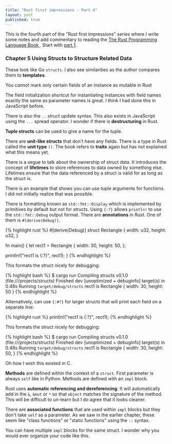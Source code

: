 ```yaml
---
title: "Rust first impressions - Part 4"
layout: post
published: true
---
```


This is the fourth part of the "Rust first impressions" series where I write some notes and add commentary to reading the [The Rust Programming Language Book ](https://doc.rust-lang.org/stable/book/). Start with [part 1](/2020/07/11/rust-first-impressions.html).

### Chapter 5 Using Structs to Structure Related Data

These look like Go `structs`. I also see similarities as the author compares them to **templates**.

You cannot mark only certain fields of an instance as mutable in Rust

The field initialization shortcut for instantiating instances with field names exactly the same as parameter names is great. I think I had done this in JavaScript before.

There is also the `..` struct update syntax. This also exists in JavaScript using the `...` spread operator. I wonder if there is **destructuring** in Rust.

**Tuple structs** can be used to give a name for the tuple.

There are **unit-like structs** that don't have any fields. There is a type in Rust called the **unit type** `()`. The book refers to **traits** again but has not explained what this means yet.

There is a segue to talk about the ownership of struct data. It introduces the concept of **lifetimes** to store references to data owned by something else. Lifetimes ensure that the data referenced by a struct is valid for as long as the struct is.

There is an example that shows you can use tuple arguments for functions. I did not initially realize that was possible.

There is formatting known as `std::fmt::Display` which is implemented by primitives by default but not for structs. Using `{:?}` allows `println!` to use the `std::fmt::Debug` output format. There are **annotations** in Rust. One of them is `#[derive(Debug)]`.

{% highlight rust %}
#[derive(Debug)]
struct Rectangle {
  width: u32,
  height: u32,
}

fn main() {
  let rect1 = Rectangle {
    width: 30,
    height: 50,
  };

  println!("rect1 is {:?}", rect1);
}
{% endhighlight %}

This formats the struct nicely for debugging:

{% highlight bash %}
$ cargo run
   Compiling structs v0.1.0 (file:///projects/structs)
    Finished dev [unoptimized + debuginfo] target(s) in 0.48s
     Running `target/debug/structs`
rect1 is Rectangle { width: 30, height: 50 }
{% endhighlight %}

Alternatively, can use `{:#?}` for larger structs that will print each field on a separate line:

{% highlight rust %}
println!("rect1 is {:?}", rect1);
{% endhighlight %}

This formats the struct nicely for debugging:

{% highlight bash %}
$ cargo run
   Compiling structs v0.1.0 (file:///projects/structs)
    Finished dev [unoptimized + debuginfo] target(s) in 0.48s
     Running `target/debug/structs`
rect1 is Rectangle {
    width: 30,
    height: 50,
}
{% endhighlight %}

Oh how I wish this existed in C.

**Methods** are defined within the context of a `struct`. First parameter is always `self` like in Python. Methods are defined with an `impl` block.

Rust uses **automatic referencing and dereferencing**. It will automatically add in the `&`, `&mut` or `*` so that `object` matches the signature of the method. This will be difficult to un-learn but I do agree that it looks cleaner.

There are **associated functions** that are used within `impl` blocks but they don't take `self` as a parameter. As we saw in the earlier chapter, these seem like "class functions" or "static functions" using the `::` syntax.

You can have multiple `impl` blocks for the same struct. I wonder why you would ever organize your code like this.

